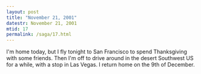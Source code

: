 ```yaml
---
layout: post
title: "November 21, 2001"
datestr: November 21, 2001
mtid: 17
permalink: /saga/17.html
---
```


I'm home today, but I fly tonight to San Francisco to spend Thanksgiving with
some friends. Then I'm off to drive around in the desert Southwest US for a
while, with a stop in Las Vegas. I return home on the 9th of December.

